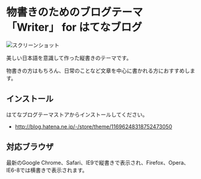 # 物書きのためのブログテーマ「Writer」 for はてなブログ

![スクリーンショット](http://cdn.image.st-hatena.com/image/scale/d765f1505fc68ae48be0b3c2486946736d097e4c/height=460;version=1;width=620/http%3A%2F%2Fcdn.mogile.archive.st-hatena.com%2Fv1%2Fimage%2Fnitro_idiot%2F297798408501962090.png)

美しい日本語を意識して作った縦書きのテーマです。

物書きの方はもちろん、日常のことなど文章を中心に書かれる方におすすめします。

## インストール

はてなブログテーマストアからインストールしてください。

- http://blog.hatena.ne.jp/-/store/theme/11696248318752473050

## 対応ブラウザ

最新のGoogle Chrome、Safari、IE9で縦書きで表示され、Firefox、Opera、IE6-8では横書きで表示されます。
